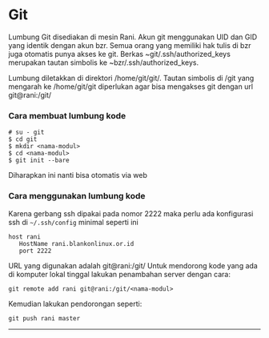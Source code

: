 # Git

Lumbung Git disediakan di mesin Rani. Akun git menggunakan UID dan GID yang
identik dengan akun bzr. Semua orang yang memiliki hak tulis di bzr juga
otomatis punya akses ke git. Berkas ~git/.ssh/authorized_keys merupakan tautan
simbolis ke ~bzr/.ssh/authorized_keys.

Lumbung diletakkan di direktori /home/git/git/<nama-modul>. Tautan simbolis di
/git yang mengarah ke /home/git/git diperlukan agar bisa mengakses git dengan
url git@rani:/git/<nama-modul>

### Cara membuat lumbung kode

```
# su - git
$ cd git
$ mkdir <nama-modul>
$ cd <nama-modul>
$ git init --bare
```

Diharapkan ini nanti bisa otomatis via web

### Cara menggunakan lumbung kode
Karena gerbang ssh dipakai pada nomor 2222 maka perlu ada konfigurasi ssh di
`~/.ssh/config` minimal seperti ini

```
host rani
   HostName rani.blankonlinux.or.id
   port 2222
```

URL yang digunakan adalah git@rani:/git/<nama-modul>
Untuk mendorong kode yang ada di komputer lokal tinggal lakukan penambahan
server dengan cara:

`git remote add rani git@rani:/git/<nama-modul>`

Kemudian lakukan pendorongan seperti:

`git push rani master`


---
 
